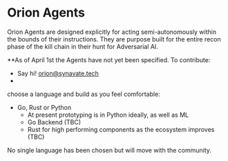 # Orion Agents

Orion Agents are designed explicitly for acting semi-autonomously within the bounds of their instructions. They are purpose built for the entire recon phase of the kill chain in their hunt for Adversarial AI.


**As of April 1st the Agents have not yet been specified. To contribute:
- Say hi! orion@synavate.tech
- 
 choose a language and build as you feel comfortable:
 - Go, Rust or Python 
   - At present prototyping is in Python ideally, as well as ML
   - Go Backend (TBC)
   - Rust for high performing components as the ecosystem improves (TBC)

No single language has been chosen but will move with the community.
